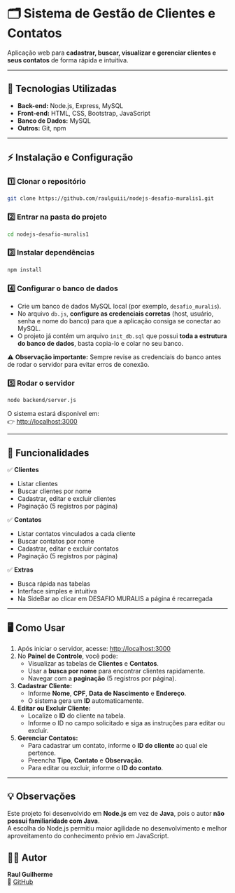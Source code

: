 
# 🗂️ Sistema de Gestão de Clientes e Contatos

Aplicação web para **cadastrar, buscar, visualizar e gerenciar clientes e seus contatos** de forma rápida e intuitiva.

---

## 🚀 Tecnologias Utilizadas
- **Back-end:** Node.js, Express, MySQL
- **Front-end:** HTML, CSS, Bootstrap, JavaScript
- **Banco de Dados:** MySQL
- **Outros:** Git, npm

---

## ⚡ Instalação e Configuração

### 1️⃣ Clonar o repositório
```bash
git clone https://github.com/raulguiii/nodejs-desafio-muralis1.git
```

### 2️⃣ Entrar na pasta do projeto
```bash
cd nodejs-desafio-muralis1
```

### 3️⃣ Instalar dependências
```bash
npm install
```

### 4️⃣ Configurar o banco de dados
- Crie um banco de dados MySQL local (por exemplo, `desafio_muralis`).  
- No arquivo `db.js`, **configure as credenciais corretas** (host, usuário, senha e nome do banco) para que a aplicação consiga se conectar ao MySQL.  
- O projeto já contém um arquivo `init_db.sql` que possui **toda a estrutura do banco de dados**, basta copia-lo e colar no seu banco.

⚠️ **Observação importante:** Sempre revise as credenciais do banco antes de rodar o servidor para evitar erros de conexão.



### 5️⃣ Rodar o servidor
```bash
node backend/server.js
```

O sistema estará disponível em:  
👉 [http://localhost:3000](http://localhost:3000)

---

## 🔑 Funcionalidades
✅ **Clientes**
- Listar clientes
- Buscar clientes por nome
- Cadastrar, editar e excluir clientes
- Paginação (5 registros por página)

✅ **Contatos**
- Listar contatos vinculados a cada cliente
- Buscar contatos por nome
- Cadastrar, editar e excluir contatos
- Paginação (5 registros por página)

✅ **Extras**
- Busca rápida nas tabelas
- Interface simples e intuitiva
- Na SideBar ao clicar em DESAFIO MURALIS a página é recarregada

---

## 🖥️ Como Usar

1. Após iniciar o servidor, acesse: [http://localhost:3000](http://localhost:3000)
2. No **Painel de Controle**, você pode:
   - Visualizar as tabelas de **Clientes** e **Contatos**.
   - Usar a **busca por nome** para encontrar clientes rapidamente.
   - Navegar com a **paginação** (5 registros por página).
3. **Cadastrar Cliente:**
   - Informe **Nome**, **CPF**, **Data de Nascimento** e **Endereço**.
   - O sistema gera um **ID** automaticamente.
4. **Editar ou Excluir Cliente:**
   - Localize o **ID** do cliente na tabela.
   - Informe o ID no campo solicitado e siga as instruções para editar ou excluir.
5. **Gerenciar Contatos:**
   - Para cadastrar um contato, informe o **ID do cliente** ao qual ele pertence.
   - Preencha **Tipo**, **Contato** e **Observação**.
   - Para editar ou excluir, informe o **ID do contato**.

---

## 💡 Observações
Este projeto foi desenvolvido em **Node.js** em vez de **Java**, pois o autor **não possui familiaridade com Java**.  
A escolha do Node.js permitiu maior agilidade no desenvolvimento e melhor aproveitamento do conhecimento prévio em JavaScript.

## 👨‍💻 Autor
**Raul Guilherme**  
🔗 [GitHub](https://github.com/raulguiii)